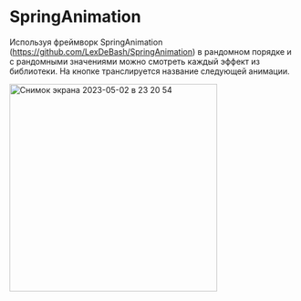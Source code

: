# SpringAnimation

Используя фреймворк SpringAnimation (https://github.com/LexDeBash/SpringAnimation) в рандомном порядке и с рандомными значениями можно смотреть каждый эффект из библиотеки. На кнопке транслируется название следующей анимации.

<img width="364" alt="Снимок экрана 2023-05-02 в 23 20 54" src="https://user-images.githubusercontent.com/117233833/235777535-9068aebf-05bf-4ae7-8f85-afa1d38fe1e4.png">
